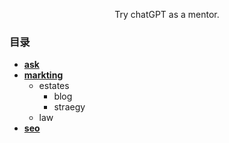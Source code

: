 <p align="center">
    Try chatGPT as a mentor.
</p>

### 目录
- [**ask**](https://github.com/SinsamutQ/chatGPT-mentor/tree/main/ask)
- [**markting**](https://github.com/SinsamutQ/chatGPT-mentor/tree/main/markting)
    - estates
        - blog
        - straegy
    - law
- [**seo**](https://github.com/SinsamutQ/chatGPT-mentor/tree/main/seo)

